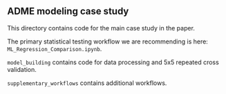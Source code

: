 ## ADME modeling case study

This directory contains code for the main case study in the paper.

The primary statistical testing workflow we are recommending is here: `ML_Regression_Comparison.ipynb`.

`model_building` contains code for data processing and 5x5 repeated cross validation.

`supplementary_workflows` contains additional workflows.
